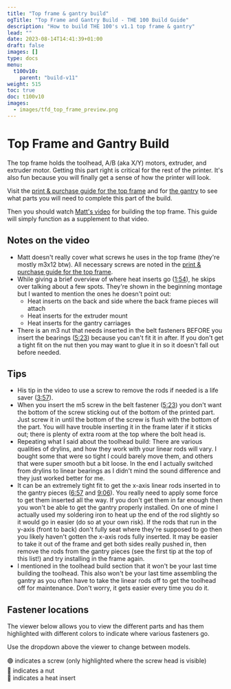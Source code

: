 ```yaml
---
title: "Top frame & gantry build"
ogTitle: "Top Frame and Gantry Build - THE 100 Build Guide"
description: "How to build THE 100's v1.1 top frame & gantry"
lead: ""
date: 2023-08-14T14:41:39+01:00
draft: false
images: []
type: docs
menu:
  t100v10:
    parent: "build-v11"
weight: 515
toc: true
doc: t100v10
images: 
  - images/tfd_top_frame_preview.png
---
```

# Top Frame and Gantry Build

The top frame holds the toolhead, A/B (aka X/Y) motors, extruder, and extruder motor. Getting this part right is critical for the rest of the printer. It's also fun because you will finally get a sense of how the printer will look.

Visit the <a href="/t100/1.1/printing-guide/top-frame/">print & purchase guide for the top frame</a> and for <a href="/t100/1.1/printing-guide/gantry/">the gantry</a> to see what parts you will need to complete this part of the build. 

Then you should watch <a href="https://www.youtube.com/watch?v=g_kgOLjIEg0" target="_blank">Matt's video</a> for building the top frame. This guide will simply function as a supplement to that video. 

## Notes on the video
  - Matt doesn't really cover what screws he uses in the top frame (they're mostly m3x12 btw). All necessary screws are noted in the <a href="/t100/1.1/printing-guide/top-frame/">print & purchase guide for the top frame</a>.
  - While giving a brief overview of where heat inserts go (<a href="https://youtu.be/g_kgOLjIEg0?t=114" target="_blank">1:54</a>), he skips over talking about a few spots. They're shown in the beginning montage but I wanted to mention the ones he doesn't point out:
    - Heat inserts on the back and side where the back frame pieces will attach
    - Heat inserts for the extruder mount
    - Heat inserts for the gantry carriages
  - There is an m3 nut that needs inserted in the belt fasteners BEFORE you insert the bearings (<a href="https://youtu.be/g_kgOLjIEg0?t=323" target="_blank">5:23</a>) because you can't fit it in after. If you don't get a tight fit on the nut then you may want to glue it in so it doesn't fall out before needed. 

## Tips
  - His tip in the video to use a screw to remove the rods if needed is a life saver (<a href="https://youtu.be/g_kgOLjIEg0?t=237" target="_blank">3:57</a>).
  - When you insert the m5 screw in the belt fastener (<a href="https://youtu.be/g_kgOLjIEg0?t=323" target="_blank">5:23</a>) you don't want the bottom of the screw sticking out of the bottom of the printed part. Just screw it in until the bottom of the screw is flush with the bottom of the part. You will have trouble inserting it in the frame later if it sticks out; there is plenty of extra room at the top where the bolt head is. 
  - Repeating what I said about the toolhead build: There are various qualities of drylins, and how they work with your linear rods will vary. I bought some that were so tight I could barely move them, and others that were super smooth but a bit loose. In the end I actually switched from drylins to linear bearings as I didn't mind the sound difference and they just worked better for me. 
  - It can be an extremely tight fit to get the x-axis linear rods inserted in to the gantry pieces (<a href="https://youtu.be/g_kgOLjIEg0?t=417" target="_blank">6:57</a> and <a href="https://youtu.be/g_kgOLjIEg0?t=445" target="_blank">9:06</a>). You really need to apply some force to get them inserted all the way. If you don't get them in far enough then you won't be able to get the gantry properly installed. On one of mine I actually used my soldering iron to heat up the end of the rod slightly so it would go in easier (do so at your own risk). If the rods that run in the y-axis (front to back) don't fully seat where they're supposed to go then you likely haven't gotten the x-axis rods fully inserted. It may be easier to take it out of the frame and get both sides really pushed in, then remove the rods from the gantry pieces (see the first tip at the top of this list!) and try installing in the frame again.
  - I mentioned in the toolhead build section that it won't be your last time building the toolhead. This also won't be your last time assembling the gantry as you often have to take the linear rods off to get the toolhead off for maintenance. Don't worry, it gets easier every time you do it. 

## Fastener locations
The viewer below allows you to view the different parts and has them highlighted with different colors to indicate where various fasteners go.

Use the dropdown above the viewer to change between models.

<div class="row bd">
  🟢 indicates a screw (only highlighted where the screw head is visible)<br>
  🔵 indicates a nut<br>
  🔴 indicates a heat insert<br>
</div>
<br>

<div id="modelpicker">
</div>
<div id="stlviewer">
</div>



<!-- Import maps polyfill -->
<!-- Remove this when import maps will be widely supported -->
<script async src="https://unpkg.com/es-module-shims@1.6.3/dist/es-module-shims.js"></script>
<script type="importmap">
  {
    "imports": {
      "three": "https://unpkg.com/three@v0.155.0/build/three.module.js",
      "three/addons/": "https://unpkg.com/three@v0.155.0/examples/jsm/"
    }
  }
</script>

<script>
  const params = {
    asset: 'belt_fastener',
    STL: 'belt_fastener'
  };

    const assets = [
    'belt_fastener',
    'rod_holder',
    'connector_z',
    'back_left',
    'back_right',
    'front_left',
    'front_right',
    'connector_back_1',
    'connector_back_2',
    'connector_top_1',
    'connector_top_2',
    'connector_side_1',
    'connector_side_2'
  ];
</script>

<script type="module" src="/js/viewer.js"></script>
